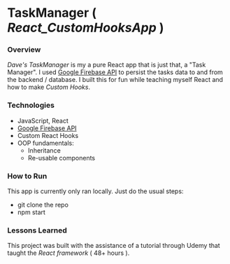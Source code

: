 # TaskManager ( _React_CustomHooksApp_ )

### Overview
_Dave's TaskManager_ is my a pure React app that is just that, a "Task Manager". I used [Google Firebase API](https://firebase.google.com/) to persist the tasks data to and from the backend / database. I built this for fun while teaching myself React and how to make _Custom Hooks_.

### Technologies
* JavaScript, React
* [Google Firebase API](https://firebase.google.com/)
* Custom React Hooks
* OOP fundamentals:
  * Inheritance
  * Re-usable components

### How to Run
This app is currently only ran locally. Just do the usual steps:
* git clone the repo
* npm start 

### Lessons Learned
 This project was built with the assistance of a tutorial through Udemy that taught the _React framework_ ( 48+ hours ).
